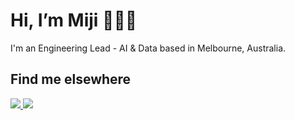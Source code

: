 # Hi, I’m Miji :wave::woman_technologist:
I'm an Engineering Lead - AI & Data based in Melbourne, Australia.

<!---
- 👀 I’m interested in data analysis and visualisation
- 🌱 I’m currently learning ...
- 💞️ I’m looking to collaborate on ...
- 📫 How to reach me ...


## What I'm focusing on 
Currently improving my skills around data analytics.


## Technologies & Tools
--->

## Find me elsewhere
<p align="left">
<a href="https://www.linkedin.com/in/shelkim/">
<img src="https://img.shields.io/badge/LinkedIn-blue?style=flat&logo=linkedin&labelColor=blue">
</a>
<a href="https://www.linkedin.com/in/shelkim/">
<img src="https://img.shields.io/badge/author-Miji%20Kim-blue?style=flat&labelColor=000000&color=ffb030">
</p>
  
                                                                                                       
<!---
mijikm/mijikm is a ✨ special ✨ repository because its `README.md` (this file) appears on your GitHub profile.
You can click the Preview link to take a look at your changes.
--->
